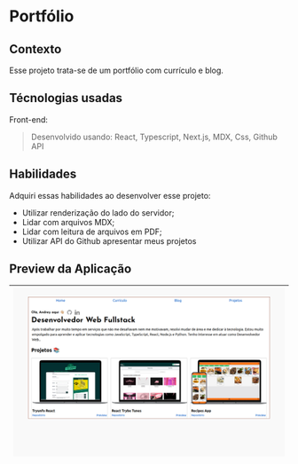 # Portfólio

## Contexto

Esse projeto trata-se de um portfólio com currículo e blog.

<!--
> Utiliza a API []()
 -->

<!--
Colegas que contribuíram para a realização do projeto:

- [@colega1](https://github.com/ "github")
- [@colega2](https://github.com/ "github")
 -->

## Técnologias usadas

Front-end:

> Desenvolvido usando: React, Typescript, Next.js, MDX, Css, Github API

## Habilidades

Adquiri essas habilidades ao desenvolver esse projeto:

- Utilizar renderização do lado do servidor;
- Lidar com arquivos MDX;
- Lidar com leitura de arquivos em PDF;
- Utilizar API do Github apresentar meus projetos

## Preview da Aplicação

| ![Login](./public/readme-assets/aplicacao-home.png) |  
| :---: |

